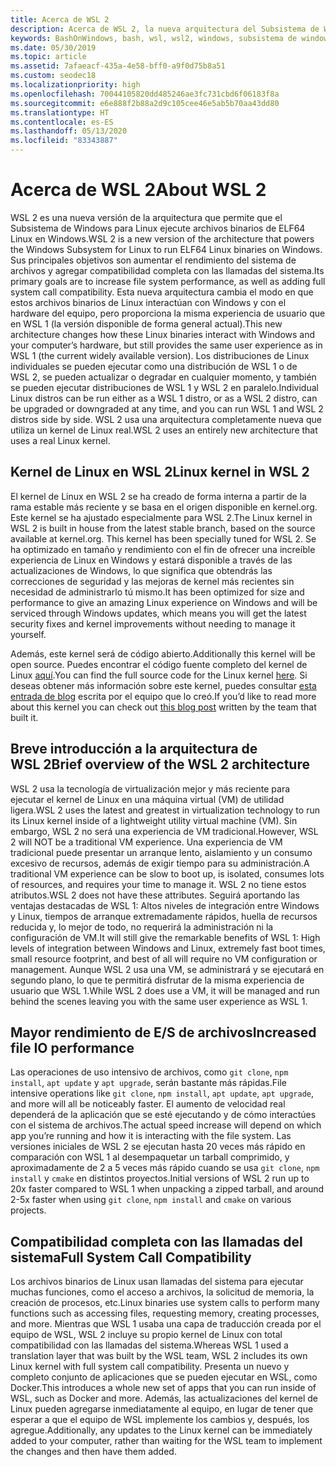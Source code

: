 ```yaml
---
title: Acerca de WSL 2
description: Acerca de WSL 2, la nueva arquitectura del Subsistema de Windows para Linux
keywords: BashOnWindows, bash, wsl, wsl2, windows, subsistema de windows para linux, subsistemawindows, ubuntu, debian, suse, windows 10, instalación
ms.date: 05/30/2019
ms.topic: article
ms.assetid: 7afaeacf-435a-4e58-bff0-a9f0d75b8a51
ms.custom: seodec18
ms.localizationpriority: high
ms.openlocfilehash: 70044105820dd485246ae3fc731cbd6f06183f8a
ms.sourcegitcommit: e6e888f2b88a2d9c105cee46e5ab5b70aa43dd80
ms.translationtype: HT
ms.contentlocale: es-ES
ms.lasthandoff: 05/13/2020
ms.locfileid: "83343887"
---
```

# <a name="about-wsl-2"></a><span data-ttu-id="54845-104">Acerca de WSL 2</span><span class="sxs-lookup"><span data-stu-id="54845-104">About WSL 2</span></span>

<span data-ttu-id="54845-105">WSL 2 es una nueva versión de la arquitectura que permite que el Subsistema de Windows para Linux ejecute archivos binarios de ELF64 Linux en Windows.</span><span class="sxs-lookup"><span data-stu-id="54845-105">WSL 2 is a new version of the architecture that powers the Windows Subsystem for Linux to run ELF64 Linux binaries on Windows.</span></span> <span data-ttu-id="54845-106">Sus principales objetivos son aumentar el rendimiento del sistema de archivos y agregar compatibilidad completa con las llamadas del sistema.</span><span class="sxs-lookup"><span data-stu-id="54845-106">Its primary goals are to increase file system performance, as well as adding full system call compatibility.</span></span> <span data-ttu-id="54845-107">Esta nueva arquitectura cambia el modo en que estos archivos binarios de Linux interactúan con Windows y con el hardware del equipo, pero proporciona la misma experiencia de usuario que en WSL 1 (la versión disponible de forma general actual).</span><span class="sxs-lookup"><span data-stu-id="54845-107">This new architecture changes how these Linux binaries interact with Windows and your computer’s hardware, but still provides the same user experience as in WSL 1 (the current widely available version).</span></span> <span data-ttu-id="54845-108">Los distribuciones de Linux individuales se pueden ejecutar como una distribución de WSL 1 o de WSL 2, se pueden actualizar o degradar en cualquier momento, y también se pueden ejecutar distribuciones de WSL 1 y WSL 2 en paralelo.</span><span class="sxs-lookup"><span data-stu-id="54845-108">Individual Linux distros can be run either as a WSL 1 distro, or as a WSL 2 distro, can be upgraded or downgraded at any time, and you can run WSL 1 and WSL 2 distros side by side.</span></span> <span data-ttu-id="54845-109">WSL 2 usa una arquitectura completamente nueva que utiliza un kernel de Linux real.</span><span class="sxs-lookup"><span data-stu-id="54845-109">WSL 2 uses an entirely new architecture that uses a real Linux kernel.</span></span>

## <a name="linux-kernel-in-wsl-2"></a><span data-ttu-id="54845-110">Kernel de Linux en WSL 2</span><span class="sxs-lookup"><span data-stu-id="54845-110">Linux kernel in WSL 2</span></span>

<span data-ttu-id="54845-111">El kernel de Linux en WSL 2 se ha creado de forma interna a partir de la rama estable más reciente y se basa en el origen disponible en kernel.org. Este kernel se ha ajustado especialmente para WSL 2.</span><span class="sxs-lookup"><span data-stu-id="54845-111">The Linux kernel in WSL 2 is built in house from the latest stable branch, based on the source available at kernel.org. This kernel has been specially tuned for WSL 2.</span></span> <span data-ttu-id="54845-112">Se ha optimizado en tamaño y rendimiento con el fin de ofrecer una increíble experiencia de Linux en Windows y estará disponible a través de las actualizaciones de Windows, lo que significa que obtendrás las correcciones de seguridad y las mejoras de kernel más recientes sin necesidad de administrarlo tú mismo.</span><span class="sxs-lookup"><span data-stu-id="54845-112">It has been optimized for size and performance to give an amazing Linux experience on Windows and will be serviced through Windows updates, which means you will get the latest security fixes and kernel improvements without needing to manage it yourself.</span></span>

<span data-ttu-id="54845-113">Además, este kernel será de código abierto.</span><span class="sxs-lookup"><span data-stu-id="54845-113">Additionally this kernel will be open source.</span></span> <span data-ttu-id="54845-114">Puedes encontrar el código fuente completo del kernel de Linux [aquí](https://github.com/microsoft/WSL2-Linux-Kernel).</span><span class="sxs-lookup"><span data-stu-id="54845-114">You can find the full source code for the Linux kernel [here](https://github.com/microsoft/WSL2-Linux-Kernel).</span></span> <span data-ttu-id="54845-115">Si deseas obtener más información sobre este kernel, puedes consultar [esta entrada de blog](https://devblogs.microsoft.com/commandline/shipping-a-linux-kernel-with-windows/) escrita por el equipo que lo creó.</span><span class="sxs-lookup"><span data-stu-id="54845-115">If you’d like to read more about this kernel you can check out [this blog post](https://devblogs.microsoft.com/commandline/shipping-a-linux-kernel-with-windows/) written by the team that built it.</span></span>

## <a name="brief-overview-of-the-wsl-2-architecture"></a><span data-ttu-id="54845-116">Breve introducción a la arquitectura de WSL 2</span><span class="sxs-lookup"><span data-stu-id="54845-116">Brief overview of the WSL 2 architecture</span></span>

<span data-ttu-id="54845-117">WSL 2 usa la tecnología de virtualización mejor y más reciente para ejecutar el kernel de Linux en una máquina virtual (VM) de utilidad ligera.</span><span class="sxs-lookup"><span data-stu-id="54845-117">WSL 2 uses the latest and greatest in virtualization technology to run its Linux kernel inside of a lightweight utility virtual machine (VM).</span></span> <span data-ttu-id="54845-118">Sin embargo, WSL 2 no será una experiencia de VM tradicional.</span><span class="sxs-lookup"><span data-stu-id="54845-118">However, WSL 2 will NOT be a traditional VM experience.</span></span> <span data-ttu-id="54845-119">Una experiencia de VM tradicional puede presentar un arranque lento, aislamiento y un consumo excesivo de recursos, además de exigir tiempo para su administración.</span><span class="sxs-lookup"><span data-stu-id="54845-119">A traditional VM experience can be slow to boot up, is isolated, consumes lots of resources, and requires your time to manage it.</span></span> <span data-ttu-id="54845-120">WSL 2 no tiene estos atributos.</span><span class="sxs-lookup"><span data-stu-id="54845-120">WSL 2 does not have these attributes.</span></span> <span data-ttu-id="54845-121">Seguirá aportando las ventajas destacadas de WSL 1: Altos niveles de integración entre Windows y Linux, tiempos de arranque extremadamente rápidos, huella de recursos reducida y, lo mejor de todo, no requerirá la administración ni la configuración de VM.</span><span class="sxs-lookup"><span data-stu-id="54845-121">It will still give the remarkable benefits of WSL 1: High levels of integration between Windows and Linux, extremely fast boot times, small resource footprint, and best of all will require no VM configuration or management.</span></span> <span data-ttu-id="54845-122">Aunque WSL 2 usa una VM, se administrará y se ejecutará en segundo plano, lo que te permitirá disfrutar de la misma experiencia de usuario que WSL 1.</span><span class="sxs-lookup"><span data-stu-id="54845-122">While WSL 2 does use a VM, it will be managed and run behind the scenes leaving you with the same user experience as WSL 1.</span></span>

## <a name="increased-file-io-performance"></a><span data-ttu-id="54845-123">Mayor rendimiento de E/S de archivos</span><span class="sxs-lookup"><span data-stu-id="54845-123">Increased file IO performance</span></span>

<span data-ttu-id="54845-124">Las operaciones de uso intensivo de archivos, como `git clone`, `npm install`, `apt update` y `apt upgrade`, serán bastante más rápidas.</span><span class="sxs-lookup"><span data-stu-id="54845-124">File intensive operations like `git clone`, `npm install`, `apt update`, `apt upgrade`, and more will all be noticeably faster.</span></span> <span data-ttu-id="54845-125">El aumento de velocidad real dependerá de la aplicación que se esté ejecutando y de cómo interactúes con el sistema de archivos.</span><span class="sxs-lookup"><span data-stu-id="54845-125">The actual speed increase will depend on which app you’re running and how it is interacting with the file system.</span></span> <span data-ttu-id="54845-126">Las versiones iniciales de WSL 2 se ejecutan hasta 20 veces más rápido en comparación con WSL 1 al desempaquetar un tarball comprimido, y aproximadamente de 2 a 5 veces más rápido cuando se usa `git clone`, `npm install` y `cmake` en distintos proyectos.</span><span class="sxs-lookup"><span data-stu-id="54845-126">Initial versions of WSL 2 run up to 20x faster compared to WSL 1 when unpacking a zipped tarball, and around 2-5x faster when using `git clone`, `npm install` and `cmake` on various projects.</span></span>

## <a name="full-system-call-compatibility"></a><span data-ttu-id="54845-127">Compatibilidad completa con las llamadas del sistema</span><span class="sxs-lookup"><span data-stu-id="54845-127">Full System Call Compatibility</span></span>

<span data-ttu-id="54845-128">Los archivos binarios de Linux usan llamadas del sistema para ejecutar muchas funciones, como el acceso a archivos, la solicitud de memoria, la creación de procesos, etc.</span><span class="sxs-lookup"><span data-stu-id="54845-128">Linux binaries use system calls to perform many functions such as accessing files, requesting memory, creating processes, and more.</span></span> <span data-ttu-id="54845-129">Mientras que WSL 1 usaba una capa de traducción creada por el equipo de WSL, WSL 2 incluye su propio kernel de Linux con total compatibilidad con las llamadas del sistema.</span><span class="sxs-lookup"><span data-stu-id="54845-129">Whereas WSL 1 used a translation layer that was built by the WSL team, WSL 2 includes its own Linux kernel with full system call compatibility.</span></span> <span data-ttu-id="54845-130">Presenta un nuevo y completo conjunto de aplicaciones que se pueden ejecutar en WSL, como Docker.</span><span class="sxs-lookup"><span data-stu-id="54845-130">This introduces a whole new set of apps that you can run inside of WSL, such as Docker and more.</span></span> <span data-ttu-id="54845-131">Además, las actualizaciones del kernel de Linux pueden agregarse inmediatamente al equipo, en lugar de tener que esperar a que el equipo de WSL implemente los cambios y, después, los agregue.</span><span class="sxs-lookup"><span data-stu-id="54845-131">Additionally, any updates to the Linux kernel can be immediately added to your computer, rather than waiting for the WSL team to implement the changes and then have them added.</span></span>
